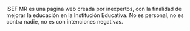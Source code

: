 ISEF MR es una página web creada por inexpertos, con la finalidad de mejorar la educación en la Institución Educativa. 
No es personal, no es contra nadie, no es con intenciones negativas. 

